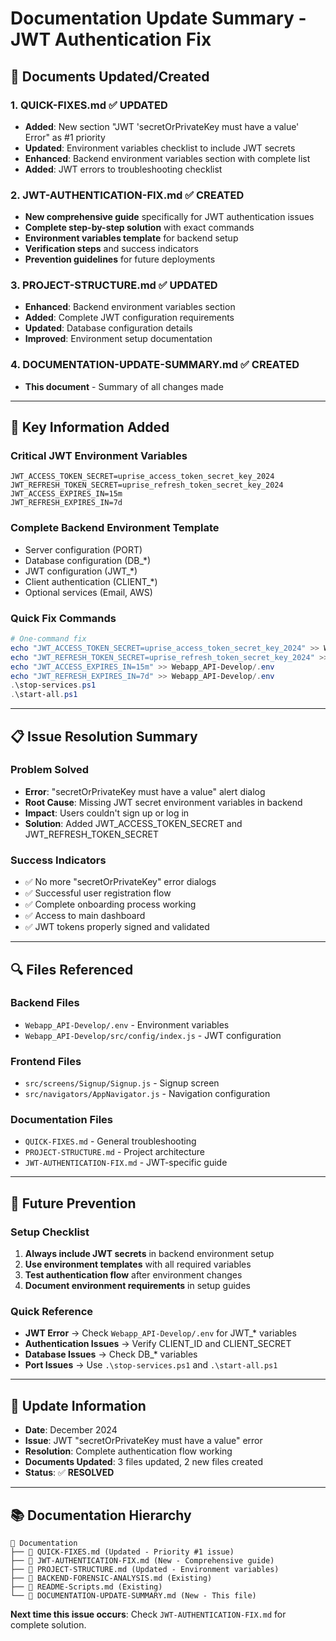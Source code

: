 # Documentation Update Summary - JWT Authentication Fix

## 📝 **Documents Updated/Created**

### **1. QUICK-FIXES.md** ✅ **UPDATED**
- **Added**: New section "JWT 'secretOrPrivateKey must have a value' Error" as #1 priority
- **Updated**: Environment variables checklist to include JWT secrets
- **Enhanced**: Backend environment variables section with complete list
- **Added**: JWT errors to troubleshooting checklist

### **2. JWT-AUTHENTICATION-FIX.md** ✅ **CREATED**
- **New comprehensive guide** specifically for JWT authentication issues
- **Complete step-by-step solution** with exact commands
- **Environment variables template** for backend setup
- **Verification steps** and success indicators
- **Prevention guidelines** for future deployments

### **3. PROJECT-STRUCTURE.md** ✅ **UPDATED**
- **Enhanced**: Backend environment variables section
- **Added**: Complete JWT configuration requirements
- **Updated**: Database configuration details
- **Improved**: Environment setup documentation

### **4. DOCUMENTATION-UPDATE-SUMMARY.md** ✅ **CREATED**
- **This document** - Summary of all changes made

---

## 🎯 **Key Information Added**

### **Critical JWT Environment Variables**
```env
JWT_ACCESS_TOKEN_SECRET=uprise_access_token_secret_key_2024
JWT_REFRESH_TOKEN_SECRET=uprise_refresh_token_secret_key_2024
JWT_ACCESS_EXPIRES_IN=15m
JWT_REFRESH_EXPIRES_IN=7d
```

### **Complete Backend Environment Template**
- Server configuration (PORT)
- Database configuration (DB_*)
- JWT configuration (JWT_*)
- Client authentication (CLIENT_*)
- Optional services (Email, AWS)

### **Quick Fix Commands**
```powershell
# One-command fix
echo "JWT_ACCESS_TOKEN_SECRET=uprise_access_token_secret_key_2024" >> Webapp_API-Develop/.env
echo "JWT_REFRESH_TOKEN_SECRET=uprise_refresh_token_secret_key_2024" >> Webapp_API-Develop/.env
echo "JWT_ACCESS_EXPIRES_IN=15m" >> Webapp_API-Develop/.env
echo "JWT_REFRESH_EXPIRES_IN=7d" >> Webapp_API-Develop/.env
.\stop-services.ps1
.\start-all.ps1
```

---

## 📋 **Issue Resolution Summary**

### **Problem Solved**
- **Error**: "secretOrPrivateKey must have a value" alert dialog
- **Root Cause**: Missing JWT secret environment variables in backend
- **Impact**: Users couldn't sign up or log in
- **Solution**: Added JWT_ACCESS_TOKEN_SECRET and JWT_REFRESH_TOKEN_SECRET

### **Success Indicators**
- ✅ No more "secretOrPrivateKey" error dialogs
- ✅ Successful user registration flow
- ✅ Complete onboarding process working
- ✅ Access to main dashboard
- ✅ JWT tokens properly signed and validated

---

## 🔍 **Files Referenced**

### **Backend Files**
- `Webapp_API-Develop/.env` - Environment variables
- `Webapp_API-Develop/src/config/index.js` - JWT configuration

### **Frontend Files**
- `src/screens/Signup/Signup.js` - Signup screen
- `src/navigators/AppNavigator.js` - Navigation configuration

### **Documentation Files**
- `QUICK-FIXES.md` - General troubleshooting
- `PROJECT-STRUCTURE.md` - Project architecture
- `JWT-AUTHENTICATION-FIX.md` - JWT-specific guide

---

## 🚀 **Future Prevention**

### **Setup Checklist**
1. **Always include JWT secrets** in backend environment setup
2. **Use environment templates** with all required variables
3. **Test authentication flow** after environment changes
4. **Document environment requirements** in setup guides

### **Quick Reference**
- **JWT Error** → Check `Webapp_API-Develop/.env` for JWT_* variables
- **Authentication Issues** → Verify CLIENT_ID and CLIENT_SECRET
- **Database Issues** → Check DB_* variables
- **Port Issues** → Use `.\stop-services.ps1` and `.\start-all.ps1`

---

## 📅 **Update Information**

- **Date**: December 2024
- **Issue**: JWT "secretOrPrivateKey must have a value" error
- **Resolution**: Complete authentication flow working
- **Documents Updated**: 3 files updated, 2 new files created
- **Status**: ✅ **RESOLVED**

---

## 📚 **Documentation Hierarchy**

```
📁 Documentation
├── 📄 QUICK-FIXES.md (Updated - Priority #1 issue)
├── 📄 JWT-AUTHENTICATION-FIX.md (New - Comprehensive guide)
├── 📄 PROJECT-STRUCTURE.md (Updated - Environment variables)
├── 📄 BACKEND-FORENSIC-ANALYSIS.md (Existing)
├── 📄 README-Scripts.md (Existing)
└── 📄 DOCUMENTATION-UPDATE-SUMMARY.md (New - This file)
```

**Next time this issue occurs**: Check `JWT-AUTHENTICATION-FIX.md` for complete solution. 